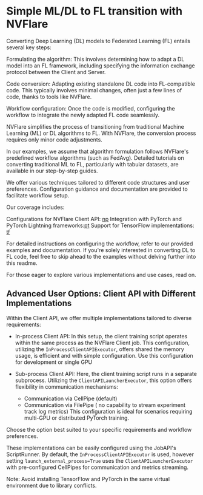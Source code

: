 # Simple ML/DL to FL transition with NVFlare


Converting Deep Learning (DL) models to Federated Learning (FL) entails several key steps:

Formulating the algorithm: This involves determining how to adapt a DL model into an FL framework, including specifying the information exchange protocol between the Client and Server.

Code conversion: Adapting existing standalone DL code into FL-compatible code. This typically involves minimal changes, often just a few lines of code, thanks to tools like NVFlare.

Workflow configuration: Once the code is modified, configuring the workflow to integrate the newly adapted FL code seamlessly.

NVFlare simplifies the process of transitioning from traditional Machine Learning (ML) or DL algorithms to FL. With NVFlare, the conversion process requires only minor code adjustments.

In our examples, we assume that algorithm formulation follows NVFlare's predefined workflow algorithms (such as FedAvg). Detailed tutorials on converting traditional ML to FL, particularly with tabular datasets, are available in our step-by-step guides.

We offer various techniques tailored to different code structures and user preferences. Configuration guidance and documentation are provided to facilitate workflow setup.

Our coverage includes:

Configurations for NVFlare Client API: [np](./np/README.md)
Integration with PyTorch and PyTorch Lightning frameworks:[pt](./pt/README.md)
Support for TensorFlow implementations: [tf](./tf/README.md)

For detailed instructions on configuring the workflow, refer to our provided examples and documentation.
If you're solely interested in converting DL to FL code, feel free to skip ahead to the examples without delving further into this readme.

For those eager to explore various implementations and use cases, read on.

## Advanced User Options: Client API with Different Implementations

Within the Client API, we offer multiple implementations tailored to diverse requirements:

* In-process Client API: In this setup, the client training script operates within the same process as the NVFlare Client job.
This configuration, utilizing the ```InProcessClientAPIExecutor```, offers shared the memory usage, is efficient and with simple configuration. 
Use this configuration for development or single GPU

* Sub-process Client API: Here, the client training script runs in a separate subprocess.
Utilizing the ```ClientAPILauncherExecutor```, this option offers flexibility in communication mechanisms:
  * Communication via CellPipe (default)
  * Communication via FilePipe ( no capability to stream experiment track log metrics) 
This configuration is ideal for scenarios requiring multi-GPU or distributed PyTorch training.

Choose the option best suited to your specific requirements and workflow preferences.

These implementations can be easily configured using the JobAPI's ScriptRunner.
By default, the ```InProcessClientAPIExecutor``` is used, however setting `launch_external_process=True` uses the ```ClientAPILauncherExecutor```
with pre-configured CellPipes for communication and metrics streaming.

Note: Avoid installing TensorFlow and PyTorch in the same virtual environment due to library conflicts.
